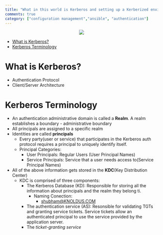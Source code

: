 ```yaml
---  
title: "What in this world is Kerberos and setting up a Kerberized environment with Ansible"
comments: true
category: ["configuration management","ansible", "authentication"]
---  
```


<p align="center">
  <img src="https://media.giphy.com/media/jp2KXzsPtoKFG/giphy.gif"/>
</p>

- [What is Kerberos?](#what-is-kerberos)
- [Kerberos Terminology](#kerberos-terminology)

# What is Kerberos?
  * Authentication Protocol
  * Client/Server Architecture

# Kerberos Terminology
  * An authentication administrative domain is called a **Realm**. A realm establishes a boundary - administrative boundary
  * All principals are assigned to a specific realm
  * Identities are called **principals**
    * Every party(user or service) that participates in the Kerberos auth protocol requires a principal to uniquely identify itself.
    * Principal Categories:
      * User Principals: Regular Users (User Principal Names)
      * Service Principals: Service that a user needs access to(Service Principal Names)
  * All of the above information gets stored in the **KDC**(Key Distribution Center)
    * KDC is comprised of three components:
      * The Kerberos Database (KD): Responsible for storing all the information about principals and the realm they belong ti.
        * Naming Conection:
          * shubham@KNOLDUS.COM
      * The authentication service (AS): Resonsible for validating TGTs and granting service tickets. Service tickets allow an authenticated principal to use the service provided by the application server.
      * The *ticket-granting service*
